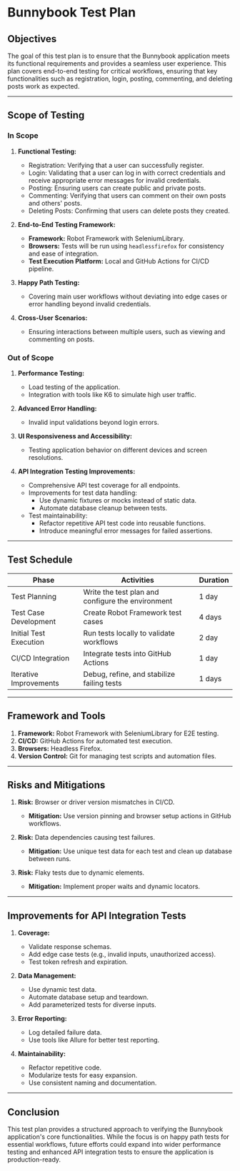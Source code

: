 # Bunnybook Test Plan

## Objectives
The goal of this test plan is to ensure that the Bunnybook application meets its functional requirements and provides a seamless user experience. This plan covers end-to-end testing for critical workflows, ensuring that key functionalities such as registration, login, posting, commenting, and deleting posts work as expected.

---

## Scope of Testing

### **In Scope**
1. **Functional Testing:**
   - Registration: Verifying that a user can successfully register.
   - Login: Validating that a user can log in with correct credentials and receive appropriate error messages for invalid credentials.
   - Posting: Ensuring users can create public and private posts.
   - Commenting: Verifying that users can comment on their own posts and others' posts.
   - Deleting Posts: Confirming that users can delete posts they created.

2. **End-to-End Testing Framework:**
   - **Framework:** Robot Framework with SeleniumLibrary.
   - **Browsers:** Tests will be run using `headlessfirefox` for consistency and ease of integration.
   - **Test Execution Platform:** Local and GitHub Actions for CI/CD pipeline.

3. **Happy Path Testing:** 
   - Covering main user workflows without deviating into edge cases or error handling beyond invalid credentials.

4. **Cross-User Scenarios:**
   - Ensuring interactions between multiple users, such as viewing and commenting on posts.

### **Out of Scope**
1. **Performance Testing:**
   - Load testing of the application.
   - Integration with tools like K6 to simulate high user traffic.
   
2. **Advanced Error Handling:**
   - Invalid input validations beyond login errors.

3. **UI Responsiveness and Accessibility:**
   - Testing application behavior on different devices and screen resolutions.

4. **API Integration Testing Improvements:**
   - Comprehensive API test coverage for all endpoints.
   - Improvements for test data handling:
     - Use dynamic fixtures or mocks instead of static data.
     - Automate database cleanup between tests.
   - Test maintainability:
     - Refactor repetitive API test code into reusable functions.
     - Introduce meaningful error messages for failed assertions.

---

## Test Schedule
| **Phase**               | **Activities**                                   | **Duration**    |
|--------------------------|-------------------------------------------------|-----------------|
| Test Planning            | Write the test plan and configure the environment | 1 day           |
| Test Case Development    | Create Robot Framework test cases               | 4 days          |
| Initial Test Execution   | Run tests locally to validate workflows         | 2 day           |
| CI/CD Integration        | Integrate tests into GitHub Actions             | 1 day           |
| Iterative Improvements   | Debug, refine, and stabilize failing tests       | 1 days        |

---

## Framework and Tools
1. **Framework:** Robot Framework with SeleniumLibrary for E2E testing.
2. **CI/CD:** GitHub Actions for automated test execution.
3. **Browsers:** Headless Firefox.
4. **Version Control:** Git for managing test scripts and automation files.

---

## Risks and Mitigations
1. **Risk:** Browser or driver version mismatches in CI/CD.
   - **Mitigation:** Use version pinning and browser setup actions in GitHub workflows.
   
2. **Risk:** Data dependencies causing test failures.
   - **Mitigation:** Use unique test data for each test and clean up database between runs.

3. **Risk:** Flaky tests due to dynamic elements.
   - **Mitigation:** Implement proper waits and dynamic locators.

---

## Improvements for API Integration Tests
1. **Coverage:**
   - Validate response schemas.
   - Add edge case tests (e.g., invalid inputs, unauthorized access).
   - Test token refresh and expiration.

2. **Data Management:**
   - Use dynamic test data.
   - Automate database setup and teardown.
   - Add parameterized tests for diverse inputs.

3. **Error Reporting:**
   - Log detailed failure data.
   - Use tools like Allure for better test reporting.

4. **Maintainability:**
   - Refactor repetitive code.
   - Modularize tests for easy expansion.
   - Use consistent naming and documentation.

---

## Conclusion
This test plan provides a structured approach to verifying the Bunnybook application's core functionalities. While the focus is on happy path tests for essential workflows, future efforts could expand into wider performance testing and enhanced API integration tests to ensure the application is production-ready.
